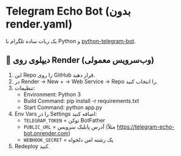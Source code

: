 # Telegram Echo Bot (بدون render.yaml)

یک ربات ساده تلگرام با Python و [python-telegram-bot](https://python-telegram-bot.org).

## 🚀 دیپلوی روی Render (وب‌سرویس معمولی)
1. این Repo را روی GitHub قرار دهید.
2. در Render → New + → Web Service → Repo را انتخاب کنید.
3. تنظیمات:
   - Environment: Python 3
   - Build Command: pip install -r requirements.txt
   - Start Command: python app.py
4. Env Vars را در Settings اضافه کنید:
   - `TELEGRAM_TOKEN` = توکن BotFather
   - `PUBLIC_URL` = آدرس پابلیک سرویس (مثلاً https://telegram-echo-bot.onrender.com)
   - `WEBHOOK_SECRET` = یک رشته امن دلخواه
5. Redeploy کنید.
